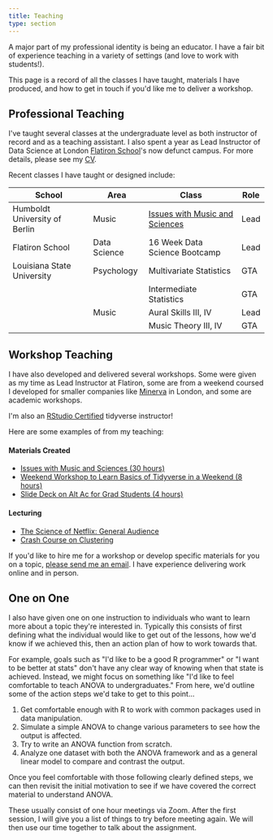 ```yaml
---
title: Teaching
type: section
---
```


A major part of my professional identity is being an educator. 
I have a fair bit of experience teaching in a variety of settings (and love to work with students!). 

This page is a record of all the classes I have taught, materials I have produced, and how to get in touch if you'd like me to deliver a workshop.

## Professional Teaching

I've taught several classes at the undergraduate level as both instructor of record and as a teaching assistant. 
I also spent a year as Lead Instructor of Data Science at London [Flatiron School]()'s now defunct campus.
For more details, please see my [CV](). 

Recent classes I have taught or designed include:

| School | Area | Class | Role |
| ------ | ------|--------|-----|
| Humboldt University of Berlin | Music | [Issues with Music and Sciences](https://github.com/davidjohnbaker1/issues_with_music_and_sciences) | Lead | 
| Flatiron School | Data Science | 16 Week Data Science Bootcamp | Lead |        
| Louisiana State University | Psychology | Multivariate Statistics | GTA |        
|  | | Intermediate Statistics | GTA |        
|  | Music | Aural Skills III, IV| Lead |        
|  | | Music Theory III, IV| GTA |        

## Workshop Teaching 

I have also developed and delivered several workshops.
Some were given as my time as Lead Instructor at Flatiron, some are from a weekend coursed I developed for smaller companies like [Minerva]() in London, and some are academic workshops.

I'm also an [RStudio Certified](https://education.rstudio.com/trainers/) tidyverse instructor! 

Here are some examples of from my teaching: 

#### Materials Created 

* [Issues with Music and Sciences (30 hours)]()
* [Weekend Workshop to Learn Basics of Tidyverse in a Weekend (8 hours)]()
* [Slide Deck on Alt Ac for Grad Students (4 hours)]()

#### Lecturing 

* [The Science of Netflix: General Audience]()
* [Crash Course on Clustering]()

If you'd like to hire me for a workshop or develop specific materials for you on a topic, [please send me an email](mailto:davidjohnbaker1@gmail.com?subject=[Workshop]).
I have experience delivering work online and in person.

## One on One 

I also have given one on one instruction to individuals who want to learn more about a topic they're interested in. Typically this consists of first defining what the individual would like to get out of the lessons, how we'd know if we achieved this, then an action plan of how to work towards that. 

For example, goals such as "I'd like to be a good R programmer" or "I want to be better at stats" don't have any clear way of knowing when that state is achieved.
Instead, we might focus on something like "I'd like to feel comfortable to teach ANOVA to undergraduates."
From here, we'd outline some of the action steps we'd take to get to this point...

1. Get comfortable enough with R to work with common packages used in data manipulation.
2. Simulate a simple ANOVA to change various parameters to see how the output is affected.
3. Try to write an ANOVA function from scratch.
4. Analyze one dataset with both the ANOVA framework and as a general linear model to compare and contrast the output. 

Once you feel comfortable with those following clearly defined steps, we can then revisit the initial motivation to see if we have covered the correct material to understand ANOVA.

These usually consist of one hour meetings via Zoom. 
After the first session, I will give you a list of things to try before meeting again. 
We will then use our time together to talk about the assignment. 